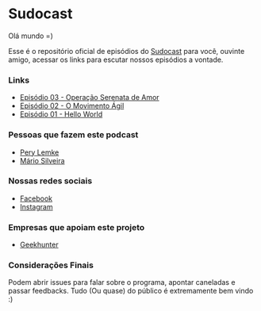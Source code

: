 **Sudocast**
===================

Olá mundo =)

Esse é o repositório oficial de episódios do [Sudocast](http://www.sudocast.com.br) para você, ouvinte amigo, acessar os links para escutar nossos episódios a vontade.

### Links

* [Episódio 03 - Operação Serenata de Amor](http://sudocast.com.br/portfolio-items/ep-0003-serenata/)
* [Episódio 02 - O Movimento Ágil](http://sudocast.com.br/portfolio-items/ep-0002-agile/)
* [Episódio 01 - Hello World](http://sudocast.com.br/portfolio-items/ep-0001-hello-world/)

### Pessoas que fazem este podcast

* [Pery Lemke](https://www.github.com/perylemke)
* [Mário Silveira](https://www.github.com/dermarios)

### Nossas redes sociais

* [Facebook](https://www.facebook.com/1sudocast)
* [Instagram](https://www.instagram.com/sudocast)

### Empresas que apoiam este projeto

* [Geekhunter](https://www.geekhunter.com.br/)

### Considerações Finais

Podem abrir issues para falar sobre o programa, apontar caneladas e passar feedbacks. Tudo (Ou quase) do público é extremamente bem vindo :)
